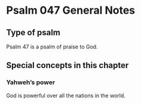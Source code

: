 # Psalm 047 General Notes
## Type of psalm

Psalm 47 is a psalm of praise to God.

## Special concepts in this chapter

### Yahweh’s power
God is powerful over all the nations in the world.